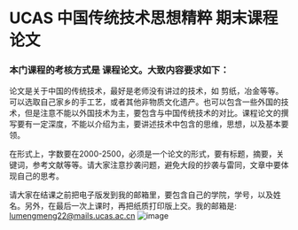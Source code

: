 # UCAS 中国传统技术思想精粹 期末课程论文
### 本门课程的考核方式是 课程论文。大致内容要求如下：

论文是关于中国的传统技术，最好是老师没有讲过的技术，如 剪纸，冶金等等。可以选取自己家乡的手工艺，或者其他非物质文化遗产。也可以包含一些外国的技术，但是注意不能以外国技术为主，要包含与中国传统技术的对比。课程论文的撰写要有一定深度，不能以介绍为主，要讲述技术中包含的思维，思想，以及基本要领。 

在形式上，字数要在2000-2500，必须是一个论文的形式，要有标题，摘要，关键词，参考文献等等。请大家注意抄袭问题，避免大段的抄袭与雷同，文章中要体现自己的思考。

请大家在结课之前把电子版发到我的邮箱里，要包含自己的学院，学号，以及姓名。另外，在最后一次上课时，再把纸质打印版上交。我的邮箱是:
lumengmeng22@mails.ucas.ac.cn
![image](https://github.com/user-attachments/assets/e87f4fc4-dd25-4772-bec2-feaa42778727)
